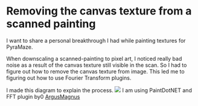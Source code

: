# Removing the canvas texture from a scanned painting
I want to share a personal breakthrough I had while painting textures for PyraMaze.

When downscaling a scanned-painting to pixel art, I noticed really bad noise as a result of the canvas texture still visible in the scan. So I had to figure out how to remove the canvas texture from image. This led me to figuring out how to use Fourier Transform plugins. 

I made this diagram to explain the process. 
![](https://devearley.github.io/earley.dev/images/FFT.png)
I am using PaintDotNET and FFT plugin by0 [ArgusMagnus](https://forums.getpaint.net/topic/32337-argusmagnus-plugin-pack-20181019/)

